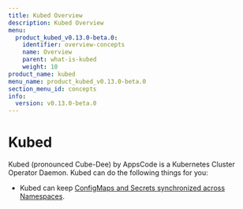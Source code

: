 ```yaml
---
title: Kubed Overview
description: Kubed Overview
menu:
  product_kubed_v0.13.0-beta.0:
    identifier: overview-concepts
    name: Overview
    parent: what-is-kubed
    weight: 10
product_name: kubed
menu_name: product_kubed_v0.13.0-beta.0
section_menu_id: concepts
info:
  version: v0.13.0-beta.0
---
```


# Kubed

Kubed (pronounced Cube-Dee) by AppsCode is a Kubernetes Cluster Operator Daemon. Kubed can do the following things for you:

 - Kubed can keep [ConfigMaps and Secrets synchronized across Namespaces](/products/kubed/v0.13.0-beta.0/guides/config-syncer/).
